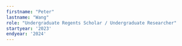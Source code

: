 ```yaml
---
firstname: "Peter"
lastname: "Wang"
role: "Undergraduate Regents Scholar / Undergraduate Researcher"
startyear: '2023'
endyear: '2024'
---
```

